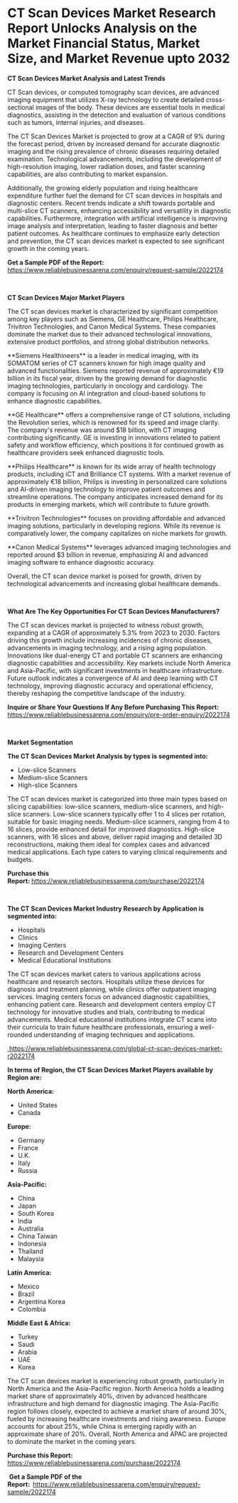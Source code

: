 <p><h1>CT Scan Devices Market Research Report Unlocks Analysis on the Market Financial Status, Market Size, and Market Revenue upto 2032</h1></p><p><strong>CT Scan Devices Market Analysis and Latest Trends</strong></p>
<p><p>CT Scan devices, or computed tomography scan devices, are advanced imaging equipment that utilizes X-ray technology to create detailed cross-sectional images of the body. These devices are essential tools in medical diagnostics, assisting in the detection and evaluation of various conditions such as tumors, internal injuries, and diseases.</p><p>The CT Scan Devices Market is projected to grow at a CAGR of 9% during the forecast period, driven by increased demand for accurate diagnostic imaging and the rising prevalence of chronic diseases requiring detailed examination. Technological advancements, including the development of high-resolution imaging, lower radiation doses, and faster scanning capabilities, are also contributing to market expansion.</p><p>Additionally, the growing elderly population and rising healthcare expenditure further fuel the demand for CT scan devices in hospitals and diagnostic centers. Recent trends indicate a shift towards portable and multi-slice CT scanners, enhancing accessibility and versatility in diagnostic capabilities. Furthermore, integration with artificial intelligence is improving image analysis and interpretation, leading to faster diagnosis and better patient outcomes. As healthcare continues to emphasize early detection and prevention, the CT scan devices market is expected to see significant growth in the coming years.</p></p>
<p><strong>Get a Sample PDF of the Report:&nbsp;</strong> <a href="https://www.reliablebusinessarena.com/enquiry/request-sample/2022174?utm_campaign=2524&utm_medium=2&utm_source=Github&utm_content=ia&utm_term=13042025&utm_id=ct-scan-devices">https://www.reliablebusinessarena.com/enquiry/request-sample/2022174</a></p>
<p>&nbsp;</p>
<p><strong>CT Scan Devices Major Market Players</strong></p>
<p><p>The CT scan devices market is characterized by significant competition among key players such as Siemens, GE Healthcare, Philips Healthcare, Trivitron Technologies, and Canon Medical Systems. These companies dominate the market due to their advanced technological innovations, extensive product portfolios, and strong global distribution networks.</p><p>**Siemens Healthineers** is a leader in medical imaging, with its SOMATOM series of CT scanners known for high image quality and advanced functionalities. Siemens reported revenue of approximately €19 billion in its fiscal year, driven by the growing demand for diagnostic imaging technologies, particularly in oncology and cardiology. The company is focusing on AI integration and cloud-based solutions to enhance diagnostic capabilities.</p><p>**GE Healthcare** offers a comprehensive range of CT solutions, including the Revolution series, which is renowned for its speed and image clarity. The company's revenue was around $18 billion, with CT imaging contributing significantly. GE is investing in innovations related to patient safety and workflow efficiency, which positions it for continued growth as healthcare providers seek enhanced diagnostic tools.</p><p>**Philips Healthcare** is known for its wide array of health technology products, including iCT and Brilliance CT systems. With a market revenue of approximately €18 billion, Philips is investing in personalized care solutions and AI-driven imaging technology to improve patient outcomes and streamline operations. The company anticipates increased demand for its products in emerging markets, which will contribute to future growth.</p><p>**Trivitron Technologies** focuses on providing affordable and advanced imaging solutions, particularly in developing regions. While its revenue is comparatively lower, the company capitalizes on niche markets for growth.</p><p>**Canon Medical Systems** leverages advanced imaging technologies and reported around $3 billion in revenue, emphasizing AI and advanced imaging software to enhance diagnostic accuracy.</p><p>Overall, the CT scan device market is poised for growth, driven by technological advancements and increasing global healthcare demands.</p></p>
<p>&nbsp;</p>
<p><strong>What Are The Key Opportunities For CT Scan Devices Manufacturers?</strong></p>
<p><p>The CT scan devices market is projected to witness robust growth, expanding at a CAGR of approximately 5.3% from 2023 to 2030. Factors driving this growth include increasing incidences of chronic diseases, advancements in imaging technology, and a rising aging population. Innovations like dual-energy CT and portable CT scanners are enhancing diagnostic capabilities and accessibility. Key markets include North America and Asia-Pacific, with significant investments in healthcare infrastructure. Future outlook indicates a convergence of AI and deep learning with CT technology, improving diagnostic accuracy and operational efficiency, thereby reshaping the competitive landscape of the industry.</p></p>
<p><strong>Inquire or Share Your Questions If Any Before Purchasing This Report:</strong> <a href="https://www.reliablebusinessarena.com/enquiry/pre-order-enquiry/2022174?utm_campaign=2524&utm_medium=2&utm_source=Github&utm_content=ia&utm_term=13042025&utm_id=ct-scan-devices">https://www.reliablebusinessarena.com/enquiry/pre-order-enquiry/2022174</a></p>
<p>&nbsp;</p>
<p><strong>Market Segmentation</strong></p>
<p><strong>The CT Scan Devices Market Analysis by types is segmented into:</strong></p>
<p><ul><li>Low-slice Scanners</li><li>Medium-slice Scanners</li><li>High-slice Scanners</li></ul></p>
<p><p>The CT scan devices market is categorized into three main types based on slicing capabilities: low-slice scanners, medium-slice scanners, and high-slice scanners. Low-slice scanners typically offer 1 to 4 slices per rotation, suitable for basic imaging needs. Medium-slice scanners, ranging from 4 to 16 slices, provide enhanced detail for improved diagnostics. High-slice scanners, with 16 slices and above, deliver rapid imaging and detailed 3D reconstructions, making them ideal for complex cases and advanced medical applications. Each type caters to varying clinical requirements and budgets.</p></p>
<p><strong>Purchase this Report:&nbsp;</strong><a href="https://www.reliablebusinessarena.com/purchase/2022174?utm_campaign=2524&utm_medium=2&utm_source=Github&utm_content=ia&utm_term=13042025&utm_id=ct-scan-devices">https://www.reliablebusinessarena.com/purchase/2022174</a></p>
<p>&nbsp;</p>
<p><strong>The CT Scan Devices Market Industry Research by Application is segmented into:</strong></p>
<p><ul><li>Hospitals</li><li>Clinics</li><li>Imaging Centers</li><li>Research and Development Centers</li><li>Medical Educational Institutions</li></ul></p>
<p><p>The CT scan devices market caters to various applications across healthcare and research sectors. Hospitals utilize these devices for diagnosis and treatment planning, while clinics offer outpatient imaging services. Imaging centers focus on advanced diagnostic capabilities, enhancing patient care. Research and development centers employ CT technology for innovative studies and trials, contributing to medical advancements. Medical educational institutions integrate CT scans into their curricula to train future healthcare professionals, ensuring a well-rounded understanding of imaging techniques and applications.</p></p>
<p><a href="https://www.reliablebusinessarena.com/global-ct-scan-devices-market-r2022174?utm_campaign=2524&utm_medium=2&utm_source=Github&utm_content=ia&utm_term=13042025&utm_id=ct-scan-devices">&nbsp;https://www.reliablebusinessarena.com/global-ct-scan-devices-market-r2022174</a></p>
<p><strong>In terms of Region, the CT Scan Devices Market Players available by Region are:</strong></p>
<p>
    <p> <strong> North America: </strong>
        <ul>
            <li>United States</li>
            <li>Canada</li>
        </ul>
        </p> 
    <p> <strong> Europe: </strong>
        <ul>
            <li>Germany</li>
            <li>France</li>
            <li>U.K.</li>
            <li>Italy</li>
            <li>Russia</li>
        </ul>
        </p> 
    <p> <strong> Asia-Pacific: </strong>
        <ul>
            <li>China</li>
            <li>Japan</li>
            <li>South Korea</li>
            <li>India</li>
            <li>Australia</li>
            <li>China Taiwan</li>
            <li>Indonesia</li>
            <li>Thailand</li>
            <li>Malaysia</li>
        </ul>
        </p> 
    <p> <strong> Latin America: </strong>
        <ul>
            <li>Mexico</li>
            <li>Brazil</li>
            <li>Argentina Korea</li>
            <li>Colombia</li>
        </ul>
        </p> 
    <p> <strong> Middle East & Africa: </strong>
        <ul>
            <li>Turkey</li>
            <li>Saudi</li>
            <li>Arabia</li>
            <li>UAE</li>
            <li>Korea</li>
        </ul>
    </p>
    </p>
<p><p>The CT scan devices market is experiencing robust growth, particularly in North America and the Asia-Pacific region. North America holds a leading market share of approximately 40%, driven by advanced healthcare infrastructure and high demand for diagnostic imaging. The Asia-Pacific region follows closely, expected to achieve a market share of around 30%, fueled by increasing healthcare investments and rising awareness. Europe accounts for about 25%, while China is emerging rapidly with an approximate share of 20%. Overall, North America and APAC are projected to dominate the market in the coming years.</p></p>
<p><strong>Purchase this Report: </strong><a href="https://www.reliablebusinessarena.com/purchase/2022174?utm_campaign=2524&utm_medium=2&utm_source=Github&utm_content=ia&utm_term=13042025&utm_id=ct-scan-devices">https://www.reliablebusinessarena.com/purchase/2022174</a></p>
<p>&nbsp;<strong>Get a Sample PDF of the Report:&nbsp;&nbsp;</strong><a href="https://www.reliablebusinessarena.com/enquiry/request-sample/2022174?utm_campaign=2524&utm_medium=2&utm_source=Github&utm_content=ia&utm_term=13042025&utm_id=ct-scan-devices">https://www.reliablebusinessarena.com/enquiry/request-sample/2022174</a></p>
<p><strong></strong></p>
<p><p></p><p></p><p></p></p>